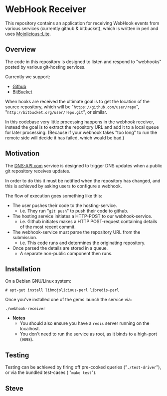 
WebHook Receiver
================

This repository contains an application for receiving WebHook events from various services (currently github & bitbucket),
which is written in perl and uses [Mojolicious::Lite](http://mojolicio.us/perldoc/Mojolicious/Lite).

Overview
--------

The code in this repository is designed to listen and respond to "webhooks" posted by various git-hosting services.

Currently we support:

* [Github](http://github.com/)
* [BitBucket](http://bitbucket.com/)

When hooks are received the ultimate goal is to get the location of the source repository, which will be "`https://github.com/user/repo`", "`http://bitbucket.org/user/repo.git`", or similar.

In this codebase very little processing happens in the webhook receiver, instead the goal is to extract the repository URL and add it to a local queue for later processing.  (Because if your webhook takes "too long" to run the remote side will decide it has failed, which would be bad.)



Motivation
----------

The [DNS-API.com](https://dns-api.com/) service is designed to trigger DNS updates when a public git repository receives updates.

In order to do this it must be notified when the repository has changed, and this is achieved by asking users to configure a webhook.

The flow of execution goes something like this:

* The user pushes their code to the hosting-service.
    * i.e. They run "`git push`" to push their code to github.
* The hosting service initiates a HTTP-POST to our webhook-service.
    * i.e. Github initiates makes a HTTP POST-request containing details of the most recent commit.
* The webhook-service must parse the repository URL from the submission.
    * i.e. This code runs and determines the originating repository.
* Once parsed the details are stored in a queue.
    * A separate non-public component then runs.



Installation
-------------

On a Debian GNU/Linux system:

    # apt-get install libmojolicious-perl libredis-perl

Once you've installed one of the gems launch the service via:

    ./webhook-receiver

* **Notes**
   * You should also ensure you have a `redis` server running on the localhost.
   * You don't need to run the service as root, as it binds to a high-port (`9898`).


Testing
-------

Testing can be achieved by firing off pre-cooked queries ("`./test-driver`"), or via the bundled test-cases ( "`make test`").


Steve
---

